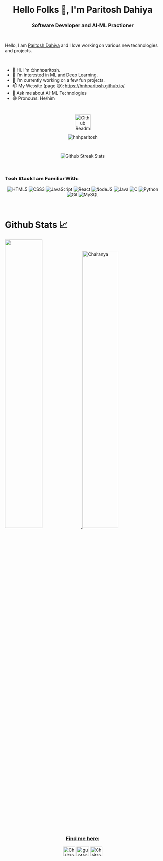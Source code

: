 <!--# Namaste 🙏-->
<br>

<h1 align="center">Hello Folks 👋, I'm Paritosh Dahiya</h1>
<h3 align="center">Software Developer and AI-ML Practioner</h3>
<br>

Hello, I am [Paritosh Dahiya](https://www.linkedin.com/in/paritoshdahiya/) and I love working on various new technologies and projects. 

  <br>
  
- 👋 Hi, I’m @hnhparitosh.
- 👀 I’m interested in ML and Deep Learning.
- 🌱 I’m currently working on a few fun projects.
- 📫 My Website (page 😅): https://hnhparitosh.github.io/
- 💬 Ask me about AI-ML Technologies
- 😄 Pronouns: He/him
<br>

<p align="center">
 <img width="50px" src="https://res.cloudinary.com/anuraghazra/image/upload/v1594908242/logo_ccswme.svg" align="center" alt="Github Readme Stats" />
 <p align="center"> <img src="https://komarev.com/ghpvc/?username=hnhparitosh" alt="hnhparitosh"/> </p> 
</p>
<br>
<p align="center">
<img src="https://github-readme-streak-stats.herokuapp.com/?user=hnhparitosh&theme=tokyonight&hide_border=true" alt="Github Streak Stats">
</p>
<br>

### Tech Stack I am Familiar With:  

<p align="center">
<img alt="HTML5" src="https://img.shields.io/badge/html5%20-%23E34F26.svg?&style=for-the-badge&logo=html5&logoColor=white"/>
<img alt="CSS3" src="https://img.shields.io/badge/css3%20-%231572B6.svg?&style=for-the-badge&logo=css3&logoColor=white"/>
<img alt="JavaScript" src="https://img.shields.io/badge/javascript%20-%23323330.svg?&style=for-the-badge&logo=javascript&logoColor=%23F7DF1E"/>
<img alt="React" src="https://img.shields.io/badge/react%20-%2320232a.svg?&style=for-the-badge&logo=react&logoColor=%2361DAFB"/>
<img alt="NodeJS" src="https://img.shields.io/badge/node.js%20-%2343853D.svg?&style=for-the-badge&logo=node.js&logoColor=white"/>
<img alt="Java" src ="https://img.shields.io/badge/java%20-%23E34F26.svg?&style=for-the-badge&logo=java&logoColor=white"/>
<img alt="C" src="https://img.shields.io/badge/c%20-%2300599C.svg?&style=for-the-badge&logo=c&logoColor=white"/>
<img alt="Python" src="https://img.shields.io/badge/python%20-%2314354C.svg?&style=for-the-badge&logo=python&logoColor=white"/>
<img alt="Git" src="https://img.shields.io/badge/git%20-%23E34F26.svg?&style=for-the-badge&logo=git&logoColor=white"/>
<img alt="MySQL" src="https://img.shields.io/badge/mysql%20-%2300599C.svg?&style=for-the-badge&logo=mysql&logoColor=white"/>
<br/>
</p>

<br>

# Github Stats 📈

<a href="https://github.com/hnhparitosh">
    <img src="https://github-readme-stats.vercel.app/api?username=hnhparitosh&count_private=true&show_icons=true&hide_border=true&theme=tokyonight"
                    width="49%" />
</a>
<a href="https://github.com/hnhparitosh?tab=repositories">
  <img src="https://github-readme-stats.vercel.app/api/top-langs/?username=hnhparitosh&layout=compact&theme=tokyonight&langs_count=10&hide_border=true"
                    width="48% />
  
</a>

<br><br>
![Chaitanya](https://activity-graph.herokuapp.com/graph?username=hnhparitosh&theme=react-dark&show_icons=true&count_private=true&area=true&hide_border=true)
<!--<img src="https://activity-graph.herokuapp.com/graph?username=hnhparitosh&show_icons=true&count_private=true&area=true&hide_border=true" /> -->

<h3 align="center">Find me here:</h3>
<p align="center">
 <a href="https://www.leetcode.com/hnhparitosh" target="blank"><img align="center" src="https://raw.githubusercontent.com/rahuldkjain/github-profile-readme-generator/master/src/images/icons/Social/leet-code.svg" alt="Chaitanya31612/" height="30" width="40" /></a>
 <a href="https://www.linkedin.com/in/paritoshdahiya/" target="blank"><img align="center" src="https://raw.githubusercontent.com/rahuldkjain/github-profile-readme-generator/master/src/images/icons/Social/linked-in-alt.svg" alt="guptachaitanya" height="30" width="40" /></a>
<a href="https://twitter.com/hnhparitosh" target="blank"><img align="center" src="https://raw.githubusercontent.com/rahuldkjain/github-profile-readme-generator/master/src/images/icons/Social/twitter.svg" alt="Chaitan33456747" height="30" width="40" /></a>
</p>
